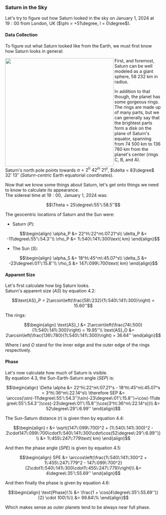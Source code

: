 ### Saturn in the Sky
Let's try to figure out how Saturn looked in the sky on $\text{January 1, } 2024$ at $19:00$ from London, UK ($\phi = +51\degree, l = 0\degree$).

#### Data Collection
To figure out what Saturn looked like from the Earth, we must first know how Saturn looks in general:

<img align="left" src="https://github.com/CitruzSquared/essays/assets/23460281/31cbc860-fe82-4627-9ba9-2bc59c92890b" width="350"/> First, and foremost, Saturn can be well modeled as a giant sphere, $58$ $232 \text{ km}$ in radius. 

In addition to that though, the planet has some gorgeous rings. The rings are made up of many parts, but we can generally say that the brightest parts form a disk on the plane of Saturn's equator, spanning from $74$ $500\text{ km}$ to $136$ $780\text{ km}$ from the planet's center (rings C, B, and A).

Saturn's north pole points towards $\alpha = 2^h$ $42^m$ $21^s$, $\delta = 83\degree$ $32'$ $13''$ (*Saturn-centric* Earth equatorial coordinates).

Now that we know some things about Saturn, let's get onto things we need to know to calculate its appearance.\
The sidereal time at $19:00, \text{ January 1, } 2024$ was:
```math
\Theta = 25\degree\:55'\:58.5''
```
The geocentric locations of Saturn and the Sun were:
- Saturn ($P$):
```math
\begin{align}
\alpha_P &= 22^h\:22^m\:07.21^s\\
\delta_P &= -11\degree\:55'\:54.3''\\
\rho_P &= 1\:540\:141\:300\text{ km}
\end{align}
```
- The Sun ($S$):
```math
\begin{align}
\alpha_S &= 18^h\:45^m\:45.07^s\\
\delta_S &= -23\degree\:01'\:15.8''\\
\rho_S &= 147\:099\:700\text{ km}
\end{align}
```

#### Apparent Size
Let's first calculate how big Saturn looks.\
Saturn's apparent size ($AS$) by equation $4.2$:
```math
\text{AS}_P = 2\arcsin\left(\frac{58\:232}{1\:540\:141\:300}\right) = 15.60''
```
The rings:
```math
\begin{align}
\text{AS}_I &= 2\arcsin\left(\frac{74\:500}{1\:540\:141\:300}\right) = 19.95''\\
\text{AS}_O &= 2\arcsin\left(\frac{136\:780}{1\:540\:141\:300}\right) = 36.64''
\end{align}
```
Where $I$ and $O$ stand for the inner edge and the outer edge of the rings respectively.

#### Phase
Let's now calculate how much of Saturn is visible.\
By equation $4.3$, the Sun-Earth-Saturn angle ($SEP$) is:
```math
\begin{align}
\Delta \alpha &= 22^h\:22^m\:07.21^s - 18^h\:45^m\:45.07^s = 3^h\:36^m\:22.14^s\\
\therefore SEP &= \arccos(\sin(-11\degree\:55'\:54.3'')\sin(-23\degree\:01'\:15.8'')+\cos(-11\degree\:55'\:54.3'')\cos(-23\degree\:01'\:15.8'')\cos(3^h\:36^m\:22.14^s))\\
&= 52\degree\:29'\:6.99''
\end{align}
```
The Sun-Saturn distance ($r$) is given then by equation $4.4$:
```math
\begin{align}
r &= \sqrt{(147\:099\:700)^2 + (1\:540\:141\:300)^2 - 2\cdot147\:099\:700\cdot1\:540\:141\:300\cdot\cos(52\degree\:29'\:6.99'')}\\
&= 1\:455\:247\:779\text{ km}
\end{align}
```
And then the phase angle ($SPE$) is given by equation $4.5$:
```math
\begin{align}
SPE &= \arccos\left(\frac{1\:540\:141\:300^2 + 1\:455\:247\:779^2 - 147\:099\:700^2}{2\cdot1\:540\:141\:300\cdot1\:455\:247\:779}\right)\\
&= 4\degree\:35'\:55.69''
\end{align}
```
And then finally the phase is given by equation $4.6$:
```math
\begin{align}
\text{Phase}\% &= \frac{1 + \cos(4\degree\:35'\:55.69'')}{2} \cdot 100\%\\
&= 99.84\%
\end{align}
```
Which makes sense as outer planets tend to be always near full phase.
